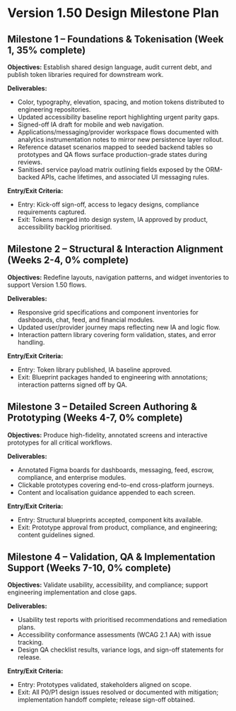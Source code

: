 # Version 1.50 Design Milestone Plan

## Milestone 1 – Foundations & Tokenisation (Week 1, 35% complete)
**Objectives:** Establish shared design language, audit current debt, and publish token libraries required for downstream work.

**Deliverables:**
- Color, typography, elevation, spacing, and motion tokens distributed to engineering repositories.
- Updated accessibility baseline report highlighting urgent parity gaps.
- Signed-off IA draft for mobile and web navigation.
- Applications/messaging/provider workspace flows documented with analytics instrumentation notes to mirror new persistence layer rollout.
- Reference dataset scenarios mapped to seeded backend tables so prototypes and QA flows surface production-grade states during reviews.
- Sanitised service payload matrix outlining fields exposed by the ORM-backed APIs, cache lifetimes, and associated UI messaging rules.

**Entry/Exit Criteria:**
- Entry: Kick-off sign-off, access to legacy designs, compliance requirements captured.
- Exit: Tokens merged into design system, IA approved by product, accessibility backlog prioritised.

## Milestone 2 – Structural & Interaction Alignment (Weeks 2-4, 0% complete)
**Objectives:** Redefine layouts, navigation patterns, and widget inventories to support Version 1.50 flows.

**Deliverables:**
- Responsive grid specifications and component inventories for dashboards, chat, feed, and financial modules.
- Updated user/provider journey maps reflecting new IA and logic flow.
- Interaction pattern library covering form validation, states, and error handling.

**Entry/Exit Criteria:**
- Entry: Token library published, IA baseline approved.
- Exit: Blueprint packages handed to engineering with annotations; interaction patterns signed off by QA.

## Milestone 3 – Detailed Screen Authoring & Prototyping (Weeks 4-7, 0% complete)
**Objectives:** Produce high-fidelity, annotated screens and interactive prototypes for all critical workflows.

**Deliverables:**
- Annotated Figma boards for dashboards, messaging, feed, escrow, compliance, and enterprise modules.
- Clickable prototypes covering end-to-end cross-platform journeys.
- Content and localisation guidance appended to each screen.

**Entry/Exit Criteria:**
- Entry: Structural blueprints accepted, component kits available.
- Exit: Prototype approval from product, compliance, and engineering; content guidelines signed.

## Milestone 4 – Validation, QA & Implementation Support (Weeks 7-10, 0% complete)
**Objectives:** Validate usability, accessibility, and compliance; support engineering implementation and close gaps.

**Deliverables:**
- Usability test reports with prioritised recommendations and remediation plans.
- Accessibility conformance assessments (WCAG 2.1 AA) with issue tracking.
- Design QA checklist results, variance logs, and sign-off statements for release.

**Entry/Exit Criteria:**
- Entry: Prototypes validated, stakeholders aligned on scope.
- Exit: All P0/P1 design issues resolved or documented with mitigation; implementation handoff complete; release sign-off obtained.
